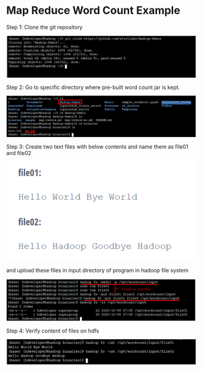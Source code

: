 # Map Reduce Word Count Example 

Step 1: Clone the git repository 

![Alt text](/images/WC_Screenshot_1.png?raw=true "hadoop MR example")

Step 2: Go to specific directory where pre-built word count jar is kept. 

![Alt text](/images/WC_Screenshot_2.png?raw=true "hadoop MR example")

Step 3: Create two text files with below contents and name them as file01 and file02

![Alt text](/images/WC_Screenshot_4.png?raw=true "hadoop MR example")

and upload these files in input directory of program in hadoop file system

![Alt text](/images/WC_Screenshot_3.png?raw=true "hadoop MR example")

Step 4: Verify content of files on hdfs

![Alt text](/images/WC_Screenshot_5.png?raw=true "hadoop MR example")
